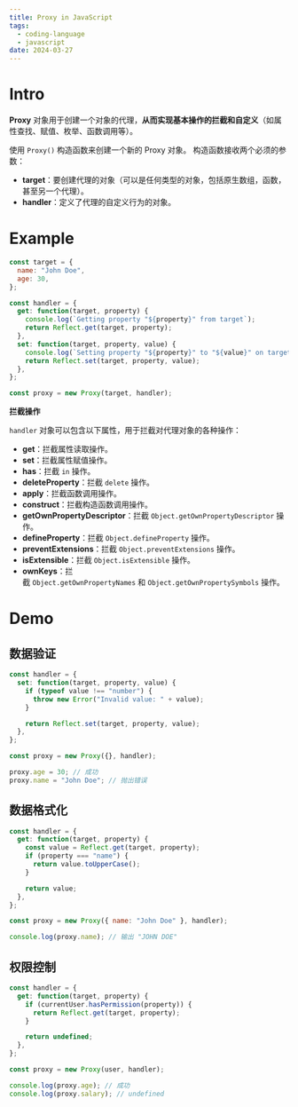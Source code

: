 ```yaml
---
title: Proxy in JavaScript
tags:
  - coding-language
  - javascript
date: 2024-03-27
---
```


# Intro

**Proxy** 对象用于创建一个对象的代理，**从而实现基本操作的拦截和自定义**（如属性查找、赋值、枚举、函数调用等）。

使用 `Proxy()` 构造函数来创建一个新的 Proxy 对象。 构造函数接收两个必须的参数：

- **target**：要创建代理的对象（可以是任何类型的对象，包括原生数组，函数，甚至另一个代理）。
- **handler**：定义了代理的自定义行为的对象。


# Example


```js
const target = {
  name: "John Doe",
  age: 30,
};

const handler = {
  get: function(target, property) {
    console.log(`Getting property "${property}" from target`);
    return Reflect.get(target, property);
  },
  set: function(target, property, value) {
    console.log(`Setting property "${property}" to "${value}" on target`);
    return Reflect.set(target, property, value);
  },
};

const proxy = new Proxy(target, handler);
```

**拦截操作**

`handler` 对象可以包含以下属性，用于拦截对代理对象的各种操作：

- **get**：拦截属性读取操作。
- **set**：拦截属性赋值操作。
- **has**：拦截 `in` 操作。
- **deleteProperty**：拦截 `delete` 操作。
- **apply**：拦截函数调用操作。
- **construct**：拦截构造函数调用操作。
- **getOwnPropertyDescriptor**：拦截 `Object.getOwnPropertyDescriptor` 操作。
- **defineProperty**：拦截 `Object.defineProperty` 操作。
- **preventExtensions**：拦截 `Object.preventExtensions` 操作。
- **isExtensible**：拦截 `Object.isExtensible` 操作。
- **ownKeys**：拦截 `Object.getOwnPropertyNames` 和 `Object.getOwnPropertySymbols` 操作。

# Demo

## 数据验证

```js
const handler = {
  set: function(target, property, value) {
    if (typeof value !== "number") {
      throw new Error("Invalid value: " + value);
    }

    return Reflect.set(target, property, value);
  },
};

const proxy = new Proxy({}, handler);

proxy.age = 30; // 成功
proxy.name = "John Doe"; // 抛出错误
```

## 数据格式化

```js
const handler = {
  get: function(target, property) {
    const value = Reflect.get(target, property);
    if (property === "name") {
      return value.toUpperCase();
    }

    return value;
  },
};

const proxy = new Proxy({ name: "John Doe" }, handler);

console.log(proxy.name); // 输出 "JOHN DOE"
```

## 权限控制


```js
const handler = {
  get: function(target, property) {
    if (currentUser.hasPermission(property)) {
      return Reflect.get(target, property);
    }

    return undefined;
  },
};

const proxy = new Proxy(user, handler);

console.log(proxy.age); // 成功
console.log(proxy.salary); // undefined
```
